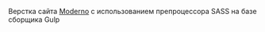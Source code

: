 Верстка сайта <a href="https://romanshliakhov.github.io/Moderno/app/">Moderno</a> с использованием препроцессора SASS на базе сборщика Gulp
